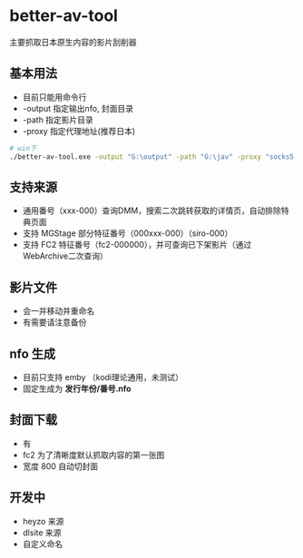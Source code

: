 # better-av-tool
主要抓取日本原生内容的影片刮削器

## 基本用法
- 目前只能用命令行
- -output 指定输出nfo, 封面目录
- -path 指定影片目录
- -proxy 指定代理地址(推荐日本)

```bash
# win下
./better-av-tool.exe -output "G:\output" -path "G:\jav" -proxy "socks5://127.0.0.1:7891"
```

## 支持来源
- 通用番号（xxx-000）查询DMM，搜索二次跳转获取的详情页，自动排除特典页面
- 支持 MGStage 部分特征番号（000xxx-000）（siro-000）
- 支持 FC2 特征番号（fc2-000000），并可查询已下架影片（通过WebArchive二次查询）

## 影片文件
- 会一并移动并重命名
- 有需要请注意备份

## nfo 生成
- 目前只支持 emby （kodi理论通用，未测试）
- 固定生成为 **发行年份/番号.nfo**

## 封面下载
- 有
- fc2 为了清晰度默认抓取内容的第一张图
- 宽度 800 自动切封面


## 开发中
- heyzo 来源
- dlsite 来源
- 自定义命名
